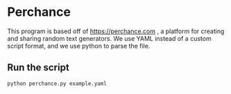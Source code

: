 # Perchance

This program is based off of https://perchance.com , a platform for creating and sharing random text generators. We use YAML instead of a custom script format, and we use python to parse the file.

## Run the script
```bash
python perchance.py example.yaml
```
